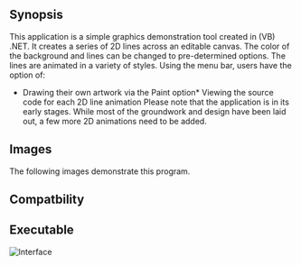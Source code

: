 ## Synopsis
This application is a simple graphics demonstration tool created in (VB) .NET. It creates a series of 2D lines across an editable canvas. The color of the background and lines can be changed to pre-determined options. The lines are animated in a variety of styles. Using the menu bar, users have the option of:
* Drawing their own artwork via the Paint option* Viewing the source code for each 2D line animation
Please note that the application is in its early stages. While most of the groundwork and design have been laid out, a few more 2D animations need to be added.
## Images
The following images demonstrate this program.
## Compatbility
## Executable
![Interface](images/1.png)
